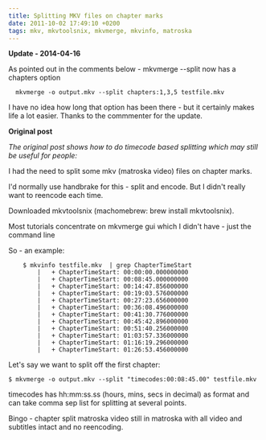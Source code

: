 ```yaml
---
title: Splitting MKV files on chapter marks
date: 2011-10-02 17:49:10 +0200
tags: mkv, mkvtoolsnix, mkvmerge, mkvinfo, matroska
---
```


**Update - 2014-04-16**

As pointed out in the comments below - mkvmerge --split now has a chapters option

      mkvmerge -o output.mkv --split chapters:1,3,5 testfile.mkv

I have no idea how long that option has been there - but it certainly makes life a lot easier. Thanks to the commmenter for the update.

**Original post**

_The original post shows how to do timecode based splitting which may still be useful for people:_

I had the need to split some mkv (matroska video) files on chapter marks.

I'd normally use handbrake for this - split and encode. But I didn't really want to reencode each time.

Downloaded mkvtoolsnix (machomebrew: brew install mkvtoolsnix).

Most tutorials concentrate on mkvmerge gui which I didn't have - just the command line

So - an example:

```
    $ mkvinfo testfile.mkv  | grep ChapterTimeStart
        |   + ChapterTimeStart: 00:00:00.000000000
        |   + ChapterTimeStart: 00:08:45.000000000
        |   + ChapterTimeStart: 00:14:47.856000000
        |   + ChapterTimeStart: 00:19:03.576000000
        |   + ChapterTimeStart: 00:27:23.656000000
        |   + ChapterTimeStart: 00:36:08.496000000
        |   + ChapterTimeStart: 00:41:30.776000000
        |   + ChapterTimeStart: 00:45:42.896000000
        |   + ChapterTimeStart: 00:51:40.256000000
        |   + ChapterTimeStart: 01:03:57.336000000
        |   + ChapterTimeStart: 01:16:19.296000000
        |   + ChapterTimeStart: 01:26:53.456000000
```

Let's say we want to split off the first chapter:

```shell
$ mkvmerge -o output.mkv --split "timecodes:00:08:45.00" testfile.mkv
```

timecodes has hh:mm:ss.ss (hours, mins, secs in decimal) as format and can take comma sep list for splitting at several points.

Bingo - chapter split matroska video still in matroska with all video and subtitles intact and no reencoding.
